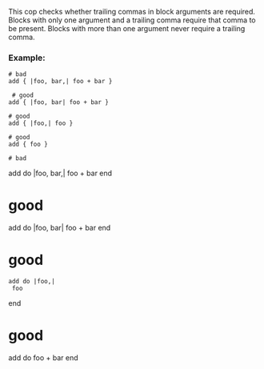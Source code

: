 This cop checks whether trailing commas in block arguments are
required. Blocks with only one argument and a trailing comma require
that comma to be present. Blocks with more than one argument never
require a trailing comma.

### Example:
    # bad
    add { |foo, bar,| foo + bar }

     # good
    add { |foo, bar| foo + bar }

    # good
    add { |foo,| foo }

    # good
    add { foo }

    # bad
 add do |foo, bar,|
     foo + bar
    end

 # good
 add do |foo, bar|
     foo + bar
 end

 # good
    add do |foo,|
     foo
 end

 # good
 add do
      foo + bar
 end